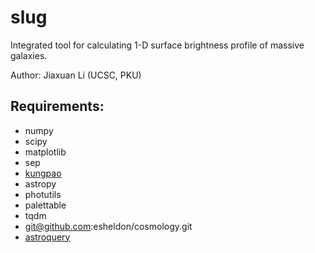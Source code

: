 # slug
Integrated tool for calculating 1-D surface brightness profile of massive galaxies.

Author: Jiaxuan Li (UCSC, PKU)

## Requirements:
- numpy
- scipy
- matplotlib
- sep
- [kungpao](https://github.com/dr-guangtou/kungpao)
- astropy
- photutils
- palettable
- tqdm
- git@github.com:esheldon/cosmology.git
- [astroquery](https://astroquery.readthedocs.io/en/latest/)
